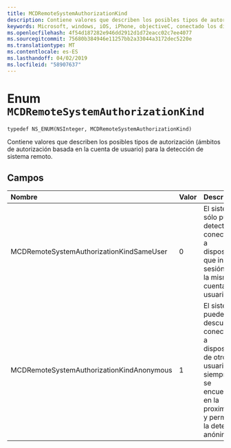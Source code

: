 ```yaml
---
title: MCDRemoteSystemAuthorizationKind
description: Contiene valores que describen los posibles tipos de autorización (ámbitos de autorización basada en la cuenta de usuario) para la detección de sistema remoto.
keywords: Microsoft, windows, iOS, iPhone, objectiveC, conectado los dispositivos, proyecto Roma
ms.openlocfilehash: 4f54d187282e946dd2912d1d72eacc02c7ee4077
ms.sourcegitcommit: 75680b384946e11257bb2a33044a3172dec5220e
ms.translationtype: MT
ms.contentlocale: es-ES
ms.lasthandoff: 04/02/2019
ms.locfileid: "58907637"
---
```

# <a name="enum-mcdremotesystemauthorizationkind"></a>Enum `MCDRemoteSystemAuthorizationKind` 

```
typedef NS_ENUM(NSInteger, MCDRemoteSystemAuthorizationKind)
```  

Contiene valores que describen los posibles tipos de autorización (ámbitos de autorización basada en la cuenta de usuario) para la detección de sistema remoto. 

## <a name="fields"></a>Campos

| Nombre                              | Valor | Descripción                    |
|:----------------------------------|:------|:-------------------------------|
| MCDRemoteSystemAuthorizationKindSameUser   | 0     | El sistema sólo puede detectar y conectarse a dispositivos que inició sesión con la misma cuenta de usuario.   |
| MCDRemoteSystemAuthorizationKindAnonymous | 1     | El sistema puede descubrir y conectarse a dispositivos de otros usuarios, siempre que se encuentran en la proximidad y permiten la detección anónimo.  |

